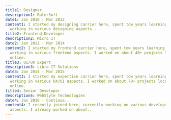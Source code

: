 ```yaml
---
title1: Designer
description1: RulerSoft
date1: Jan 2010 - Mar 2012
content1: I started my designing carrier here, spent tow years learning and
  working in various designing aspects..
title2: Frontend Developer
description2: Micro IT
date2: Jan 2012 - Mar 2014
content2: I started my frontend carrier here, spent tow years learning and
  working in various frontend aspects. I worked on about 40+ projects local and
  online.
title3: UI/UX Expert
description3: Libra IT Solutions
date3: Jan 2014 - Mar 2015
content3: I started my expertise carrier here, spent tow years learning and
  working in various UX/UI aspects. I worked on about 70+ projects local and
  online.
title4: Senior Developer
description4: WebStyle Technologies
date4: Jan 2016 - Continue..
content4: I recently joined here, currently working on various development
  aspects. I already worked on about..
---
```


